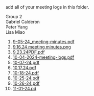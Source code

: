 add all of your meeting logs in this folder.

Group 2  
Gabriel Calderon  
Peter Yang  
Lisa Miao

1. [9-05-24\_meeting-minutes.pdf](https://drive.google.com/file/d/1VLHC1EpU4kEf9B2ZXR7akFWR-olThisY/view?usp=drive_link)  
2. [9.16.24 meeting minutes.png](https://drive.google.com/file/d/1gKye8d2p_onG0Kj44DTV3PMo43PuecPB/view?usp=drive_link)  
3. [9.23.24PDF.pdf](https://drive.google.com/file/d/1tAV8p5hJSjwBTxxBQfmwwvIIwo3QsYVF/view?usp=drive_link)  
4. [10-04-2024-meeting-logs.pdf](https://drive.google.com/file/d/12DR95nyOq1RGGMZMvQ_Mfcb2YKmHJIs0/view?usp=drive_link)  
5. [10-07-24.pdf](https://drive.google.com/file/d/1T_3K9mDjCXv2kOVsfp_853SNjXSuDQm2/view?usp=drive_link)
6. [10.17.24.pdf](https://drive.google.com/file/d/1LHJGm0npjPsRVETYaLu59aX7cfYx_t4N/view?usp=sharing)
7. [10-18-24.pdf](https://drive.google.com/file/d/1-_sR3boAnKmi4g-jzeNuCABqLotNw-fW/view?usp=sharing)
8. [10-25-24.pdf](https://drive.google.com/file/d/11zHksFpEgzjFD6c-oZ_Jhx8xU2LesSzv/view?usp=drive_link)
9. [10-26-24.pdf](https://drive.google.com/file/d/14mPMHR18Ztldkg42Z78JxAXeexZZ0R4G/view?usp=drive_link)
10. [11-01-24.pd](https://drive.google.com/file/d/1hzq-S9o1IkVl7iCPqQpdtGpI_3cy_aEe/view?usp=drive_link)
